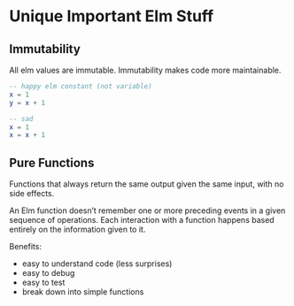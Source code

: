 # Unique Important Elm Stuff

## Immutability

All elm values are immutable. Immutability makes code more maintainable.

```elm
-- happy elm constant (not variable)
x = 1
y = x + 1

-- sad
x = 1
x = x + 1
```

## Pure Functions

Functions that always return the same output given the same input, with no side effects.

An Elm function doesn’t remember one or more preceding events in a given sequence of operations. Each interaction with a function happens based entirely on the information given to it.

Benefits:
* easy to understand code (less surprises)
* easy to debug
* easy to test
* break down into simple functions